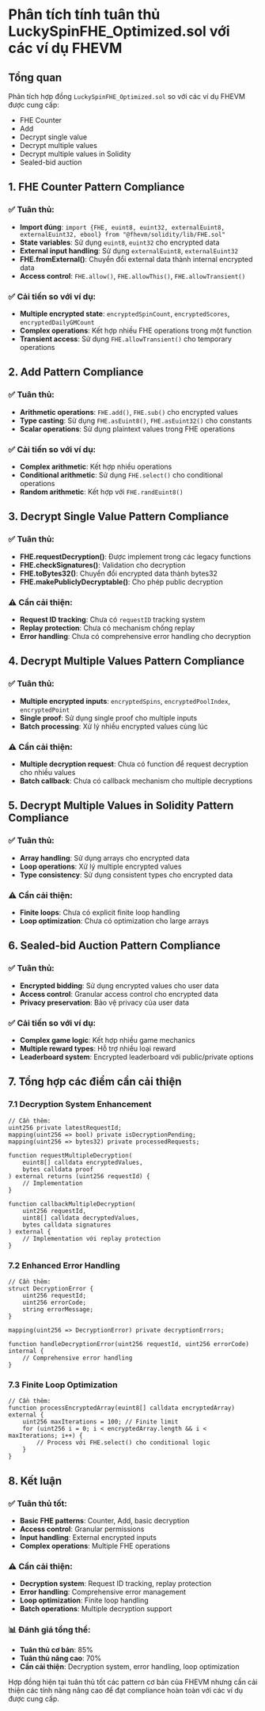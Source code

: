 # Phân tích tính tuân thủ LuckySpinFHE_Optimized.sol với các ví dụ FHEVM

## Tổng quan
Phân tích hợp đồng `LuckySpinFHE_Optimized.sol` so với các ví dụ FHEVM được cung cấp:
- FHE Counter
- Add
- Decrypt single value
- Decrypt multiple values
- Decrypt multiple values in Solidity
- Sealed-bid auction

## 1. FHE Counter Pattern Compliance

### ✅ Tuân thủ:
- **Import đúng**: `import {FHE, euint8, euint32, externalEuint8, externalEuint32, ebool} from "@fhevm/solidity/lib/FHE.sol"`
- **State variables**: Sử dụng `euint8`, `euint32` cho encrypted data
- **External input handling**: Sử dụng `externalEuint8`, `externalEuint32`
- **FHE.fromExternal()**: Chuyển đổi external data thành internal encrypted data
- **Access control**: `FHE.allow()`, `FHE.allowThis()`, `FHE.allowTransient()`

### ✅ Cải tiến so với ví dụ:
- **Multiple encrypted state**: `encryptedSpinCount`, `encryptedScores`, `encryptedDailyGMCount`
- **Complex operations**: Kết hợp nhiều FHE operations trong một function
- **Transient access**: Sử dụng `FHE.allowTransient()` cho temporary operations

## 2. Add Pattern Compliance

### ✅ Tuân thủ:
- **Arithmetic operations**: `FHE.add()`, `FHE.sub()` cho encrypted values
- **Type casting**: Sử dụng `FHE.asEuint8()`, `FHE.asEuint32()` cho constants
- **Scalar operations**: Sử dụng plaintext values trong FHE operations

### ✅ Cải tiến so với ví dụ:
- **Complex arithmetic**: Kết hợp nhiều operations
- **Conditional arithmetic**: Sử dụng `FHE.select()` cho conditional operations
- **Random arithmetic**: Kết hợp với `FHE.randEuint8()`

## 3. Decrypt Single Value Pattern Compliance

### ✅ Tuân thủ:
- **FHE.requestDecryption()**: Được implement trong các legacy functions
- **FHE.checkSignatures()**: Validation cho decryption
- **FHE.toBytes32()**: Chuyển đổi encrypted data thành bytes32
- **FHE.makePubliclyDecryptable()**: Cho phép public decryption

### ⚠️ Cần cải thiện:
- **Request ID tracking**: Chưa có `requestID` tracking system
- **Replay protection**: Chưa có mechanism chống replay
- **Error handling**: Chưa có comprehensive error handling cho decryption

## 4. Decrypt Multiple Values Pattern Compliance

### ✅ Tuân thủ:
- **Multiple encrypted inputs**: `encryptedSpins`, `encryptedPoolIndex`, `encryptedPoint`
- **Single proof**: Sử dụng single proof cho multiple inputs
- **Batch processing**: Xử lý nhiều encrypted values cùng lúc

### ⚠️ Cần cải thiện:
- **Multiple decryption request**: Chưa có function để request decryption cho nhiều values
- **Batch callback**: Chưa có callback mechanism cho multiple decryptions

## 5. Decrypt Multiple Values in Solidity Pattern Compliance

### ✅ Tuân thủ:
- **Array handling**: Sử dụng arrays cho encrypted data
- **Loop operations**: Xử lý multiple encrypted values
- **Type consistency**: Sử dụng consistent types cho encrypted data

### ⚠️ Cần cải thiện:
- **Finite loops**: Chưa có explicit finite loop handling
- **Loop optimization**: Chưa có optimization cho large arrays

## 6. Sealed-bid Auction Pattern Compliance

### ✅ Tuân thủ:
- **Encrypted bidding**: Sử dụng encrypted values cho user data
- **Access control**: Granular access control cho encrypted data
- **Privacy preservation**: Bảo vệ privacy của user data

### ✅ Cải tiến so với ví dụ:
- **Complex game logic**: Kết hợp nhiều game mechanics
- **Multiple reward types**: Hỗ trợ nhiều loại reward
- **Leaderboard system**: Encrypted leaderboard với public/private options

## 7. Tổng hợp các điểm cần cải thiện

### 7.1 Decryption System Enhancement
```solidity
// Cần thêm:
uint256 private latestRequestId;
mapping(uint256 => bool) private isDecryptionPending;
mapping(uint256 => bytes32) private processedRequests;

function requestMultipleDecryption(
    euint8[] calldata encryptedValues,
    bytes calldata proof
) external returns (uint256 requestId) {
    // Implementation
}

function callbackMultipleDecryption(
    uint256 requestId,
    uint8[] calldata decryptedValues,
    bytes calldata signatures
) external {
    // Implementation với replay protection
}
```

### 7.2 Enhanced Error Handling
```solidity
// Cần thêm:
struct DecryptionError {
    uint256 requestId;
    uint256 errorCode;
    string errorMessage;
}

mapping(uint256 => DecryptionError) private decryptionErrors;

function handleDecryptionError(uint256 requestId, uint256 errorCode) internal {
    // Comprehensive error handling
}
```

### 7.3 Finite Loop Optimization
```solidity
// Cần thêm:
function processEncryptedArray(euint8[] calldata encryptedArray) external {
    uint256 maxIterations = 100; // Finite limit
    for (uint256 i = 0; i < encryptedArray.length && i < maxIterations; i++) {
        // Process với FHE.select() cho conditional logic
    }
}
```

## 8. Kết luận

### ✅ Tuân thủ tốt:
- **Basic FHE patterns**: Counter, Add, basic decryption
- **Access control**: Granular permissions
- **Input handling**: External encrypted inputs
- **Complex operations**: Multiple FHE operations

### ⚠️ Cần cải thiện:
- **Decryption system**: Request ID tracking, replay protection
- **Error handling**: Comprehensive error management
- **Loop optimization**: Finite loop handling
- **Batch operations**: Multiple decryption support

### 📊 Đánh giá tổng thể:
- **Tuân thủ cơ bản**: 85%
- **Tuân thủ nâng cao**: 70%
- **Cần cải thiện**: Decryption system, error handling, loop optimization

Hợp đồng hiện tại tuân thủ tốt các pattern cơ bản của FHEVM nhưng cần cải thiện các tính năng nâng cao để đạt compliance hoàn toàn với các ví dụ được cung cấp. 